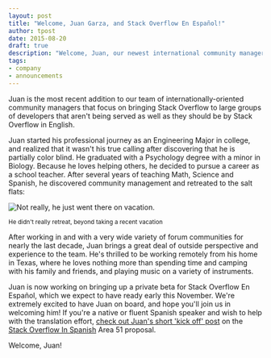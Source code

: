 ```yaml
---
layout: post
title: "Welcome, Juan Garza, and Stack Overflow En Español!"
author: tpost
date: 2015-08-20
draft: true
description: "Welcome, Juan, our newest international community manager as we work toward launching Stack Overflow In Spanish"
tags:
- company
- announcements 
---
```


Juan is the most recent addition to our team of internationally-oriented community managers that focus on bringing Stack Overflow to large groups of developers that aren't being served as well as they should be by Stack Overflow in English.

Juan started his professional journey as an Engineering Major in college, and realized that it wasn't his true calling after discovering that he is partially color blind. He graduated with a Psychology degree with a minor in Biology. Because he loves helping others, he decided to pursue a career as a school teacher. After several years of teaching Math, Science and Spanish, he discovered community management and retreated to the salt flats:

![Not really, he just went there on vacation.](http://i.imgur.com/Qb7hF1i.jpg)

<small>He didn't really retreat, beyond taking a recent vacation</small> 

After working in and with a very wide variety of forum communities for nearly the last decade, Juan brings a great deal of outside perspective and experience to the team. He's thrilled to be working remotely from his home in Texas, where he loves nothing more than spending time and camping with his family and friends, and playing music on a variety of instruments. 

Juan is now working on bringing up a private beta for Stack Overflow En Español, which we expect to have ready early this November. We're extremely excited to have Juan on board, and hope you'll join us in welcoming him! If you're a native or fluent Spanish speaker and wish to help with the translation effort, [check out Juan's short 'kick off' post](http://discuss.area51.stackexchange.com/questions/21519/the-stack-overflow-in-spanish-project-is-underway) on the [Stack Overflow In Spanish](http://area51.stackexchange.com/proposals/42810/stack-overflow-in-spanish) Area 51 proposal.

Welcome, Juan!  



